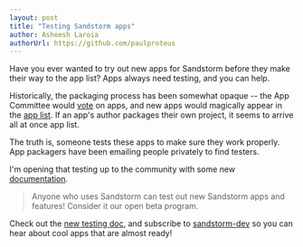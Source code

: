 ```yaml
---
layout: post
title: "Testing Sandstorm apps"
author: Asheesh Laroia
authorUrl: https://github.com/paulproteus
---
```


Have you ever wanted to try out new apps for Sandstorm before they make their
way to the app list? Apps always need testing, and you can help.

Historically, the packaging process has been somewhat
opaque -- the App Committee would
[vote](https://sandstorm.io/vote) on apps, and new apps would magically appear
in the [app list](https://apps.sandstorm.io). If an app's author packages
their own project, it seems to arrive all at once app list.

The truth is, someone tests these apps to make sure
they work properly. App packagers have been emailing people privately to find testers.

I'm opening that testing up to the community with some
new
[documentation](https://github.com/sandstorm-io/sandstorm/wiki/Testing).

> Anyone who uses Sandstorm can test out new Sandstorm apps and features!
> Consider it our open beta program.

Check out the
[new testing doc](https://github.com/sandstorm-io/sandstorm/wiki/Testing),
and subscribe to
[sandstorm-dev](https://groups.io/g/sandstorm-dev-group)
so you can hear about cool apps that are almost ready!
